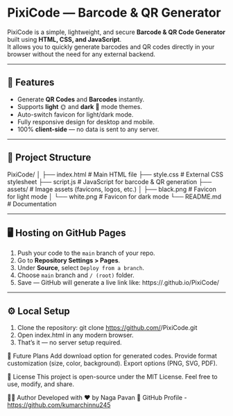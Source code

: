 # PixiCode — Barcode & QR Generator

PixiCode is a simple, lightweight, and secure **Barcode & QR Code Generator** built using **HTML, CSS, and JavaScript**.  
It allows you to quickly generate barcodes and QR codes directly in your browser without the need for any external backend.

---

## 🚀 Features
- Generate **QR Codes** and **Barcodes** instantly.
- Supports **light** 🌞 and **dark** 🌙 mode themes.
- Auto-switch favicon for light/dark mode.
- Fully responsive design for desktop and mobile.
- 100% **client-side** — no data is sent to any server.

---

## 📂 Project Structure
PixiCode/
│
├── index.html # Main HTML file
├── style.css # External CSS stylesheet
├── script.js # JavaScript for barcode & QR generation
├── assets/ # Image assets (favicons, logos, etc.)
│ ├── black.png # Favicon for light mode
│ └── white.png # Favicon for dark mode
└── README.md # Documentation


---

## 🖥️ Hosting on GitHub Pages
1. Push your code to the `main` branch of your repo.
2. Go to **Repository Settings > Pages**.
3. Under **Source**, select `Deploy from a branch`.
4. Choose `main` branch and `/ (root)` folder.
5. Save — GitHub will generate a live link like: https://<your-username>.github.io/PixiCode/


---

## ⚙️ Local Setup
1. Clone the repository: git clone https://github.com/<your-username>/PixiCode.git
2. Open index.html in any modern browser.
3. That’s it — no server setup required.


📌 Future Plans
Add download option for generated codes.
Provide format customization (size, color, background).
Export options (PNG, SVG, PDF).


📜 License
This project is open-source under the MIT License.
Feel free to use, modify, and share.


👨‍💻 Author
Developed with ❤️ by Naga Pavan
🔗 GitHub Profile - https://github.com/kumarchinnu245


